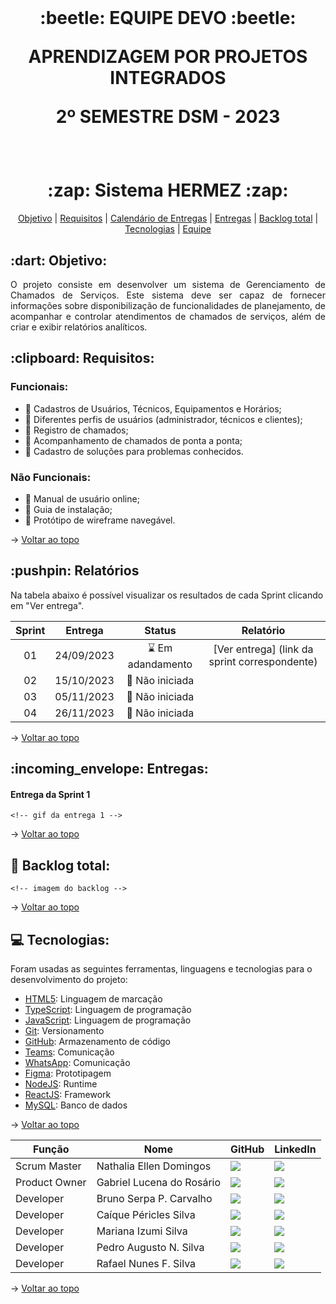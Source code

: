 <br id='topo'>

<h1 align='center'> :beetle: EQUIPE DEVO :beetle: 

APRENDIZAGEM POR PROJETOS INTEGRADOS
<br>

2º SEMESTRE DSM - 2023 </h1>
<br>

<h1 align='center'>:zap: Sistema HERMEZ :zap: </h1>

<p align='center'>
    <a href="#objetivo">Objetivo</a> | 
    <a href="#requisitos">Requisitos</a> | 
    <a href="#calendario">Calendário de Entregas</a> |
    <a href="#sprints">Entregas</a> |
    <a href="#backlog">Backlog total</a> |
    <a href="#tecnologias">Tecnologias</a> | 
    <a href="#equipe">Equipe</a> 
</p>

<span id='objetivo'>

<h2> :dart: Objetivo:</h2>

<p align='justify'>
    O projeto consiste em desenvolver um sistema de Gerenciamento de Chamados de Serviços. 
    Este sistema deve ser capaz de fornecer informações sobre disponibilização de 
    funcionalidades de planejamento, de acompanhar e controlar atendimentos de 
    chamados de serviços, além de criar e exibir relatórios analíticos.
</p>

<span id='requisitos'>

<h2> :clipboard: Requisitos:</h2>

<h3>Funcionais:</h3>

- :pushpin: Cadastros de Usuários, Técnicos, Equipamentos e Horários;
- :pushpin: Diferentes perfis de usuários (administrador, técnicos e clientes);
- :pushpin: Registro de chamados;
- :pushpin: Acompanhamento de chamados de ponta a ponta;
- :pushpin: Cadastro de soluções para problemas conhecidos.

<h3>Não Funcionais:</h3>

- :pushpin: Manual de usuário online;
- :pushpin: Guia de instalação;
- :pushpin: Protótipo de wireframe navegável.

→ [Voltar ao topo](#topo)


<span id='calendario'>

<h2> :pushpin: Relatórios </h2>

Na tabela abaixo é possível visualizar os resultados de cada Sprint clicando em "Ver entrega". 
       
| Sprint | Entrega | Status | Relatório |
|:-----:|:----------:|:---------:|:---------:|
| 01 | 24/09/2023 | :hourglass: Em adandamento| [Ver entrega] (link da sprint correspondente) |
| 02 | 15/10/2023 | :construction: Não iniciada | |
| 03 | 05/11/2023 | :construction: Não iniciada | |
| 04 | 26/11/2023 | :construction: Não iniciada | |

→ [Voltar ao topo](#topo)

<span id='sprints'>

<h2>:incoming_envelope: Entregas:</h2>

<h4>Entrega da Sprint 1</h4>

<p align="center">

```<!-- gif da entrega 1 -->```

→ [Voltar ao topo](#topo)

<span id='backlog'>

<h2>📑 Backlog total: </h2>

```<!-- imagem do backlog -->```

→ [Voltar ao topo](#topo)

<span id='tecnologias'>

<h2>💻 Tecnologias: </h2>
Foram usadas as seguintes ferramentas, linguagens e tecnologias para o desenvolvimento do projeto:

- [HTML5](https://www.w3schools.com/html/): Linguagem de marcação
- [TypeScript](https://www.typescriptlang.org/): Linguagem de programação
- [JavaScript](https://www.w3schools.com/js/default.asp): Linguagem de programação
- [Git](https://git-scm.com): Versionamento
- [GitHub](https://github.com/): Armazenamento de código
- [Teams](https://teams.microsoft.com): Comunicação
- [WhatsApp](https://web.whatsapp.com/): Comunicação
- [Figma](https://www.figma.com): Prototipagem
- [NodeJS](https://nodejs.org/): Runtime
- [ReactJS](https://pt-br.reactjs.org/): Framework
- [MySQL](https://www.mysql.com/): Banco de dados
<!-- - [EmailJS](https://www.emailjs.com/): Observer e redefinição de senha -->
<!-- - [Nodemailer](https://www.npmjs.com/package/nodemailer): Observer e redefinição de senha -->
<!-- - [Google Cloud Platform](https://cloud.google.com/?utm_source=google&utm_medium=cpc&utm_campaign=latam-BR-all-pt-dr-BKWS-all-all-trial-p-dr-1605194-LUAC0014411&utm_content=text-ad-none-any-DEV_c-CRE_512285710746-ADGP_Hybrid%20%7C%20BKWS%20-%20PHR%20%7C%20Txt%20~%20GCP_General-KWID_43700062788251476-kwd-295915745166&utm_term=KW_gcp-ST_GCP&gclid=EAIaIQobChMI9bqWjJOq_wIVtyKtBh04WQpvEAAYASAAEgLSfvD_BwE&gclsrc=aw.ds&hl=pt-br): Deployment -->

→ [Voltar ao topo](#topo)  

<span id='equipe'>

|Função|Nome|GitHub|LinkedIn|
| -------- |-------- |-------- |-------- |
| Scrum Master |Nathalia Ellen Domingos|<a href="https://github.com/nathalia-domingos15/" target="_blanck"><img src = "https://img.shields.io/badge/GitHub-100000?style=for-the-badge&logo=github&logoColor=white" target="_blank"></a>|<a href="https://www.linkedin.com/in/nathalia-domingos/" target="_blank"><img src="https://img.shields.io/badge/-LinkedIn-%230077B5?style=for-the-badge&logo=linkedin&logoColor=white" target="_blank"></a>|
| Product Owner |Gabriel Lucena do Rosário|<a href="https://github.com/tGrimR34per/" target="_blanck"><img src = "https://img.shields.io/badge/GitHub-100000?style=for-the-badge&logo=github&logoColor=white" target="_blank"></a>|<a href="https://www.linkedin.com/in/lucena-gabriel/" target="_blank"><img src="https://img.shields.io/badge/-LinkedIn-%230077B5?style=for-the-badge&logo=linkedin&logoColor=white" target="_blank"></a>|
| Developer |Bruno Serpa P. Carvalho|<a href="https://github.com/BrunoSerpa/" target="_blanck"><img src = "https://img.shields.io/badge/GitHub-100000?style=for-the-badge&logo=github&logoColor=white" target="_blank"></a>|<a href="https://www.linkedin.com/in/brunoserpa/" target="_blank"><img src="https://img.shields.io/badge/-LinkedIn-%230077B5?style=for-the-badge&logo=linkedin&logoColor=white" target="_blank"></a>|
| Developer |Caíque Péricles Silva|<a href="https://github.com/PasteldePaodeCoxinha" target="_blanck"><img src = "https://img.shields.io/badge/GitHub-100000?style=for-the-badge&logo=github&logoColor=white" target="_blank"></a>|<a href="https://www.linkedin.com/in/caiquepastelsilva" target="_blank"><img src="https://img.shields.io/badge/-LinkedIn-%230077B5?style=for-the-badge&logo=linkedin&logoColor=white" target="_blank"></a>|
| Developer |Mariana Izumi Silva|<a href="https://github.com/MariMiks/" target="_blanck"><img src = "https://img.shields.io/badge/GitHub-100000?style=for-the-badge&logo=github&logoColor=white" target="_blank"></a>|<a href="https://www.linkedin.com/in/mariana-izumi-developer/" target="_blank"><img src="https://img.shields.io/badge/-LinkedIn-%230077B5?style=for-the-badge&logo=linkedin&logoColor=white" target="_blank"></a>|
| Developer |Pedro Augusto N. Silva|<a href="https://github.com/pedroansdev/" target="_blanck"><img src = "https://img.shields.io/badge/GitHub-100000?style=for-the-badge&logo=github&logoColor=white" target="_blank"></a>|<a href="https://www.linkedin.com/in/pedroaugustonogueira" target="_blank"><img src="https://img.shields.io/badge/-LinkedIn-%230077B5?style=for-the-badge&logo=linkedin&logoColor=white" target="_blank"></a>|
| Developer |Rafael Nunes F. Silva|<a href="https://github.com/Rafael-Nunes-Silva/" target="_blanck"><img src = "https://img.shields.io/badge/GitHub-100000?style=for-the-badge&logo=github&logoColor=white" target="_blank"></a>|<a href="https://www.linkedin.com/in/rafael-nunes-silva/" target="_blank"><img src="https://img.shields.io/badge/-LinkedIn-%230077B5?style=for-the-badge&logo=linkedin&logoColor=white" target="_blank"></a>|
    
→ [Voltar ao topo](#topo)

